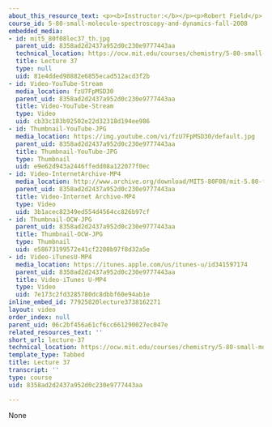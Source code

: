 ```yaml
---
about_this_resource_text: <p><b>Instructor:</b></p><p>Robert Field</p>
course_id: 5-80-small-molecule-spectroscopy-and-dynamics-fall-2008
embedded_media:
- id: mit5_80f08lec37_th.jpg
  parent_uid: 8358ad2d2437a952d0c230e9777443aa
  technical_location: https://ocw.mit.edu/courses/chemistry/5-80-small-molecule-spectroscopy-and-dynamics-fall-2008/video-lectures/lecture-37/mit5_80f08lec37_th.jpg
  title: Lecture 37
  type: null
  uid: 81e4dded98882e6855ecad512acd3f2b
- id: Video-YouTube-Stream
  media_location: fzU7FpMSD30
  parent_uid: 8358ad2d2437a952d0c230e9777443aa
  title: Video-YouTube-Stream
  type: Video
  uid: cb33c183b92502e22d32318d194ee986
- id: Thumbnail-YouTube-JPG
  media_location: https://img.youtube.com/vi/fzU7FpMSD30/default.jpg
  parent_uid: 8358ad2d2437a952d0c230e9777443aa
  title: Thumbnail-YouTube-JPG
  type: Thumbnail
  uid: e9e62d943a2446ffedd08a122077f0ec
- id: Video-InternetArchive-MP4
  media_location: http://www.archive.org/download/MIT5-80F08/mit-5.80-f08-lec37_300k.mp4
  parent_uid: 8358ad2d2437a952d0c230e9777443aa
  title: Video-Internet Archive-MP4
  type: Video
  uid: 3b1acec82349ed554d4564cc826b97cf
- id: Thumbnail-OCW-JPG
  parent_uid: 8358ad2d2437a952d0c230e9777443aa
  title: Thumbnail-OCW-JPG
  type: Thumbnail
  uid: e58673199572e41cf2208b97f8d32a5e
- id: Video-iTunesU-MP4
  media_location: https://itunes.apple.com/us/itunes-u/id341597174
  parent_uid: 8358ad2d2437a952d0c230e9777443aa
  title: Video-iTunes U-MP4
  type: Video
  uid: 7e173c2fd3285780dc8dbbf60e94ab1e
inline_embed_id: 77925820lecture3738162271
layout: video
order_index: null
parent_uid: 06c2bf456a61cf6cc661290027ec047e
related_resources_text: ''
short_url: lecture-37
technical_location: https://ocw.mit.edu/courses/chemistry/5-80-small-molecule-spectroscopy-and-dynamics-fall-2008/video-lectures/lecture-37
template_type: Tabbed
title: Lecture 37
transcript: ''
type: course
uid: 8358ad2d2437a952d0c230e9777443aa

---
```

None